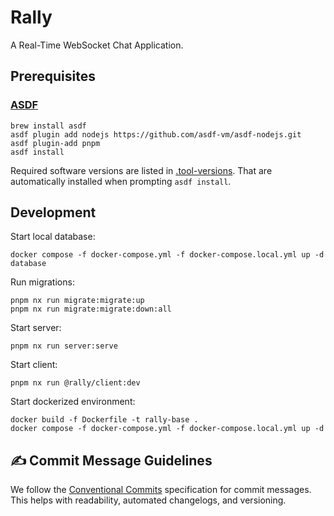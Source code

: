 # Rally

A Real-Time WebSocket Chat Application.

## Prerequisites

### [ASDF](https://asdf-vm.com/)

    brew install asdf
    asdf plugin add nodejs https://github.com/asdf-vm/asdf-nodejs.git
    asdf plugin-add pnpm
    asdf install

Required software versions are listed in [.tool-versions](./.tool-versions). That are automatically installed when prompting `asdf install`.

## Development

Start local database:

    docker compose -f docker-compose.yml -f docker-compose.local.yml up -d database

Run migrations:

    pnpm nx run migrate:migrate:up
    pnpm nx run migrate:migrate:down:all

Start server:

    pnpm nx run server:serve

Start client:

    pnpm nx run @rally/client:dev

Start dockerized environment:

    docker build -f Dockerfile -t rally-base .
    docker compose -f docker-compose.yml -f docker-compose.local.yml up -d

## ✍️ Commit Message Guidelines

We follow the [Conventional Commits](https://www.conventionalcommits.org/en/v1.0.0/) specification for commit messages. This helps with readability, automated changelogs, and versioning.
